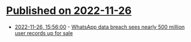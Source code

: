 # [Published on 2022-11-26](index.md)

* [2022-11-26, 15:56:00](https://lobste.rs/s/mbvrnv/whatsapp_data_breach_sees_nearly_500) - [WhatsApp data breach sees nearly 500 million user records up for sale](https://www.techradar.com/news/whatsapp-data-breach-sees-nearly-500-million-user-records-up-for-sale)
